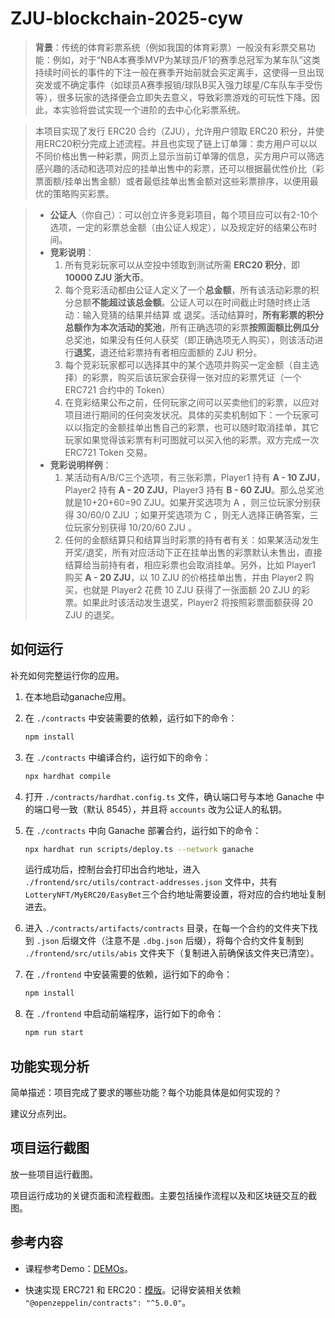 # ZJU-blockchain-2025-cyw

> **背景**：传统的体育彩票系统（例如我国的体育彩票）一般没有彩票交易功能：例如，对于“NBA本赛季MVP为某球员/F1的赛季总冠军为某车队”这类持续时间长的事件的下注一般在赛季开始前就会买定离手，这使得一旦出现突发或不确定事件（如球员A赛季报销/球队B买入强力球星/C车队车手受伤等），很多玩家的选择便会立即失去意义，导致彩票游戏的可玩性下降。因此，本实验将尝试实现一个进阶的去中心化彩票系统。

> 本项目实现了发行 ERC20 合约（ZJU），允许用户领取 ERC20 积分，并使用ERC20积分完成上述流程。并且也实现了链上订单簿：卖方用户可以以不同价格出售一种彩票，网页上显示当前订单簿的信息，买方用户可以筛选感兴趣的活动和选项对应的挂单出售中的彩票，还可以根据最优性价比（彩票面额/挂单出售金额）或者最低挂单出售金额对这些彩票排序，以便用最优的策略购买彩票。

> - **公证人**（你自己）：可以创立许多竞彩项目，每个项目应可以有2-10个选项，一定的彩票总金额（由公证人规定），以及规定好的结果公布时间。
> - **竞彩说明**：
>   1. 所有竞彩玩家可以从空投中领取到测试所需 **ERC20 积分**，即 **10000 ZJU 浙大币**。
>   2. 每个竞彩活动都由公证人定义了一个**总金额**，所有该活动彩票的积分总额**不能超过该总金额**。公证人可以在时间截止时随时终止活动：输入竞猜的结果并结算 或 退奖。活动结算时，**所有彩票的积分总额作为本次活动的奖池**，所有正确选项的彩票**按照面额比例瓜分**总奖池，如果没有任何人获奖（即正确选项无人购买），则该活动进行**退奖**，退还给彩票持有者相应面额的 ZJU 积分。
>   3. 每个竞彩玩家都可以选择其中的某个选项并购买一定金额（自主选择）的彩票，购买后该玩家会获得一张对应的彩票凭证（一个 ERC721 合约中的 Token）
>   4. 在竞彩结果公布之前，任何玩家之间可以买卖他们的彩票，以应对项目进行期间的任何突发状况。具体的买卖机制如下：一个玩家可以以指定的金额挂单出售自己的彩票，也可以随时取消挂单，其它玩家如果觉得该彩票有利可图就可以买入他的彩票。双方完成一次 ERC721 Token 交易。
> - **竞彩说明样例**：
>   1. 某活动有A/B/C三个选项，有三张彩票，Player1 持有 **A - 10 ZJU**，Player2 持有 **A - 20 ZJU**，Player3 持有 **B - 60 ZJU**。那么总奖池就是10+20+60=90 ZJU。如果开奖选项为 A ，则三位玩家分别获得 30/60/0 ZJU ；如果开奖选项为 C ，则无人选择正确答案，三位玩家分别获得 10/20/60 ZJU 。 
>   2. 任何的金额结算只和结算当时彩票的持有者有关：如果某活动发生开奖/退奖，所有对应活动下正在挂单出售的彩票默认未售出，直接结算给当前持有者，相应彩票也会取消挂单。另外，比如 Player1 购买 **A - 20 ZJU**，以 10 ZJU 的价格挂单出售，并由 Player2 购买，也就是 Player2 花费 10 ZJU 获得了一张面额 20 ZJU 的彩票。如果此时该活动发生退奖，Player2 将按照彩票面额获得 20 ZJU 的退奖。

## 如何运行

补充如何完整运行你的应用。

1. 在本地启动ganache应用。

2. 在 `./contracts` 中安装需要的依赖，运行如下的命令：
    ```bash
    npm install
    ```
3. 在 `./contracts` 中编译合约，运行如下的命令：
    ```bash
    npx hardhat compile
    ```
4. 打开 `./contracts/hardhat.config.ts` 文件，确认端口号与本地 Ganache 中的端口号一致（默认 8545），并且将 `accounts` 改为公证人的私钥。
5. 在 `./contracts` 中向 Ganache 部署合约，运行如下的命令：
    ```bash
    npx hardhat run scripts/deploy.ts --network ganache
    ```
    运行成功后，控制台会打印出合约地址，进入 `./frontend/src/utils/contract-addresses.json` 文件中，共有`LotteryNFT/MyERC20/EasyBet`三个合约地址需要设置，将对应的合约地址复制进去。
6. 进入 `./contracts/artifacts/contracts` 目录，在每一个合约的文件夹下找到 `.json` 后缀文件（注意不是 `.dbg.json` 后缀），将每个合约文件复制到 `./frontend/src/utils/abis` 文件夹下（复制进入前确保该文件夹已清空）。
7. 在 `./frontend` 中安装需要的依赖，运行如下的命令：
    ```bash
    npm install
    ```
8. 在 `./frontend` 中启动前端程序，运行如下的命令：
    ```bash
    npm run start
    ```

## 功能实现分析

简单描述：项目完成了要求的哪些功能？每个功能具体是如何实现的？

建议分点列出。

## 项目运行截图

放一些项目运行截图。

项目运行成功的关键页面和流程截图。主要包括操作流程以及和区块链交互的截图。

## 参考内容

- 课程参考Demo：[DEMOs](https://github.com/LBruyne/blockchain-course-demos)。

- 快速实现 ERC721 和 ERC20：[模版](https://wizard.openzeppelin.com/#erc20)。记得安装相关依赖 ``"@openzeppelin/contracts": "^5.0.0"``。
